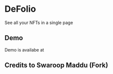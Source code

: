 # DeFolio
See all your NFTs in a single page

## Demo
 Demo is availabe at 

## Credits to Swaroop Maddu (Fork)